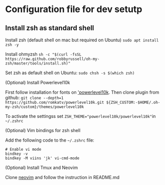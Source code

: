 # Configuration file for dev setutp 

## Install zsh as standard shell

Install zsh (default shell on mac but required on Ubuntu)
`sudo apt install zsh -y`

Install ohmyzsh
`sh -c "$(curl -fsSL https://raw.github.com/robbyrussell/oh-my-zsh/master/tools/install.sh)"`

Set zsh as default shell on Ubuntu: 
`sudo chsh -s $(which zsh)`

(Optional) Install Powerlevel10k

First follow installation for fonts on ['powerlevel10k]("https://github.com/romkatv/powerlevel10k#meslo-nerd-font-patched-for-powerlevel10k"). 
Then clone plugin from github:
`git clone --depth=1 https://github.com/romkatv/powerlevel10k.git ${ZSH_CUSTOM:-$HOME/.oh-my-zsh/custom}/themes/powerlevel10k`

To activate the settingss set `ZSH_THEME="powerlevel10k/powerlevel10k"`in `~/.zshrc`

(Optional) Vim bindings for zsh shell

Add the following code to the `~/.zshrc` file:
```
# Enable vi mode
bindkey -v
bindkey -M viins 'jk' vi-cmd-mode
```

(Optional) Install Tmux and Neovim 

Clone [neovim]("https://github.com/mayrurs/neovim-lua") and follow the 
instruction in README.md
